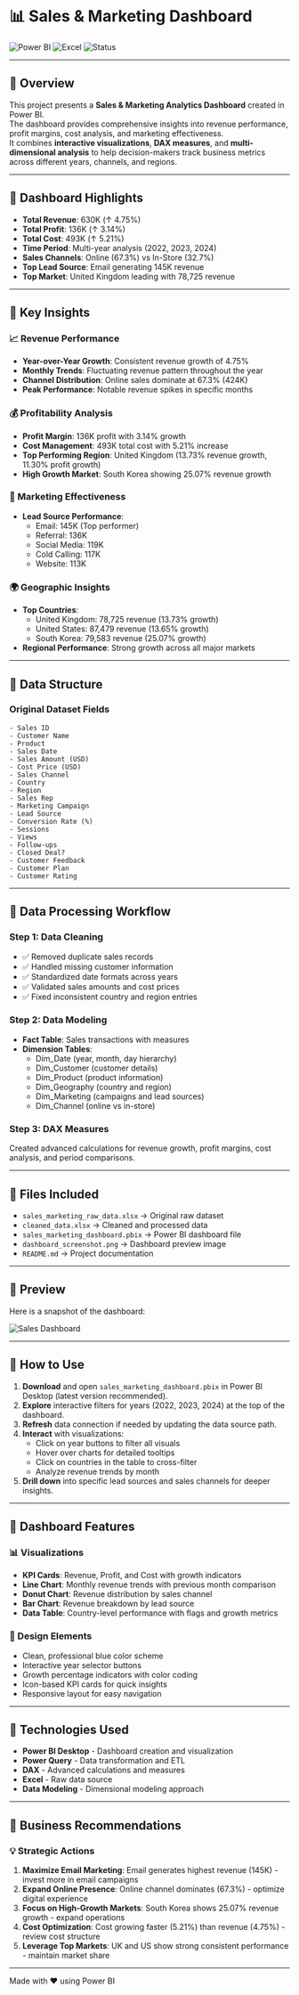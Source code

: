 # 📊 Sales & Marketing Dashboard

![Power BI](https://img.shields.io/badge/Power%20BI-F2C811?style=flat-square&logo=powerbi&logoColor=black)
![Excel](https://img.shields.io/badge/Excel-217346?style=flat-square&logo=microsoft-excel&logoColor=white)
![Status](https://img.shields.io/badge/Status-Complete-success?style=flat-square)

---

## 🔹 Overview

This project presents a **Sales & Marketing Analytics Dashboard** created in Power BI.  
The dashboard provides comprehensive insights into revenue performance, profit margins, cost analysis, and marketing effectiveness.  
It combines **interactive visualizations**, **DAX measures**, and **multi-dimensional analysis** to help decision-makers track business metrics across different years, channels, and regions.

---

## 🔹 Dashboard Highlights

- **Total Revenue**: 630K (↑ 4.75%)
- **Total Profit**: 136K (↑ 3.14%)
- **Total Cost**: 493K (↑ 5.21%)
- **Time Period**: Multi-year analysis (2022, 2023, 2024)
- **Sales Channels**: Online (67.3%) vs In-Store (32.7%)
- **Top Lead Source**: Email generating 145K revenue
- **Top Market**: United Kingdom leading with 78,725 revenue

---

## 🔹 Key Insights

### 📈 Revenue Performance
- **Year-over-Year Growth**: Consistent revenue growth of 4.75%
- **Monthly Trends**: Fluctuating revenue pattern throughout the year
- **Channel Distribution**: Online sales dominate at 67.3% (424K)
- **Peak Performance**: Notable revenue spikes in specific months

### 💰 Profitability Analysis
- **Profit Margin**: 136K profit with 3.14% growth
- **Cost Management**: 493K total cost with 5.21% increase
- **Top Performing Region**: United Kingdom (13.73% revenue growth, 11.30% profit growth)
- **High Growth Market**: South Korea showing 25.07% revenue growth

### 🎯 Marketing Effectiveness
- **Lead Source Performance**:
  - Email: 145K (Top performer)
  - Referral: 136K
  - Social Media: 119K
  - Cold Calling: 117K
  - Website: 113K

### 🌍 Geographic Insights
- **Top Countries**:
  - United Kingdom: 78,725 revenue (13.73% growth)
  - United States: 87,479 revenue (13.65% growth)
  - South Korea: 79,583 revenue (25.07% growth)
- **Regional Performance**: Strong growth across all major markets

---

## 🔹 Data Structure

### Original Dataset Fields
```
- Sales ID
- Customer Name
- Product
- Sales Date
- Sales Amount (USD)
- Cost Price (USD)
- Sales Channel
- Country
- Region
- Sales Rep
- Marketing Campaign
- Lead Source
- Conversion Rate (%)
- Sessions
- Views
- Follow-ups
- Closed Deal?
- Customer Feedback
- Customer Plan
- Customer Rating
```

---

## 🔹 Data Processing Workflow

### Step 1: Data Cleaning
- ✅ Removed duplicate sales records
- ✅ Handled missing customer information
- ✅ Standardized date formats across years
- ✅ Validated sales amounts and cost prices
- ✅ Fixed inconsistent country and region entries

### Step 2: Data Modeling
- **Fact Table**: Sales transactions with measures
- **Dimension Tables**:
  - Dim_Date (year, month, day hierarchy)
  - Dim_Customer (customer details)
  - Dim_Product (product information)
  - Dim_Geography (country and region)
  - Dim_Marketing (campaigns and lead sources)
  - Dim_Channel (online vs in-store)

### Step 3: DAX Measures
Created advanced calculations for revenue growth, profit margins, cost analysis, and period comparisons.

---

## 🔹 Files Included

- `sales_marketing_raw_data.xlsx` → Original raw dataset
- `cleaned_data.xlsx` → Cleaned and processed data
- `sales_marketing_dashboard.pbix` → Power BI dashboard file
- `dashboard_screenshot.png` → Dashboard preview image
- `README.md` → Project documentation

---

## 🔹 Preview

Here is a snapshot of the dashboard:

![Sales Dashboard](sales%20%26%20marketing%20data%20analysis/sales%20dashboard.png)

---

## 🔹 How to Use

1. **Download** and open `sales_marketing_dashboard.pbix` in Power BI Desktop (latest version recommended).
2. **Explore** interactive filters for years (2022, 2023, 2024) at the top of the dashboard.
3. **Refresh** data connection if needed by updating the data source path.
4. **Interact** with visualizations:
   - Click on year buttons to filter all visuals
   - Hover over charts for detailed tooltips
   - Click on countries in the table to cross-filter
   - Analyze revenue trends by month
5. **Drill down** into specific lead sources and sales channels for deeper insights.

---

## 🔹 Dashboard Features

### 📊 Visualizations
- **KPI Cards**: Revenue, Profit, and Cost with growth indicators
- **Line Chart**: Monthly revenue trends with previous month comparison
- **Donut Chart**: Revenue distribution by sales channel
- **Bar Chart**: Revenue breakdown by lead source
- **Data Table**: Country-level performance with flags and growth metrics

### 🎨 Design Elements
- Clean, professional blue color scheme
- Interactive year selector buttons
- Growth percentage indicators with color coding
- Icon-based KPI cards for quick insights
- Responsive layout for easy navigation

---

## 🔹 Technologies Used

- **Power BI Desktop** - Dashboard creation and visualization
- **Power Query** - Data transformation and ETL
- **DAX** - Advanced calculations and measures
- **Excel** - Raw data source
- **Data Modeling** - Dimensional modeling approach

---

## 🔹 Business Recommendations

### 💡 Strategic Actions
1. **Maximize Email Marketing**: Email generates highest revenue (145K) - invest more in email campaigns
2. **Expand Online Presence**: Online channel dominates (67.3%) - optimize digital experience
3. **Focus on High-Growth Markets**: South Korea shows 25.07% revenue growth - expand operations
4. **Cost Optimization**: Cost growing faster (5.21%) than revenue (4.75%) - review cost structure
5. **Leverage Top Markets**: UK and US show strong consistent performance - maintain market share

---

Made with ❤️ using Power BI
